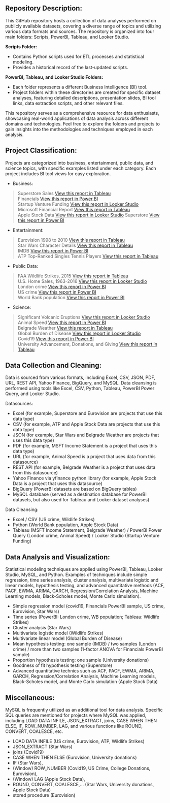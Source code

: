 ## Repository Description:

This GitHub repository hosts a collection of data analyses performed on publicly available datasets, covering a diverse range of topics and utilizing various data formats and sources. The repository is organized into four main folders: Scripts, PowerBI, Tableau, and Looker Studio.

**Scripts Folder:**

- Contains Python scripts used for ETL processes and statistical modeling.
- Provides a historical record of the last-updated scripts.

**PowerBI, Tableau, and Looker Studio Folders:**

- Each folder represents a different Business Intelligence (BI) tool.
- Project folders within these directories are created for specific dataset analyses, featuring detailed descriptions, presentation slides, BI tool links, data extraction scripts, and other relevant files.

This repository serves as a comprehensive resource for data enthusiasts, showcasing real-world applications of data analysis across different domains and technologies. Feel free to explore the folders and projects to gain insights into the methodologies and techniques employed in each analysis.

## Project Classification:

Projects are categorized into business, entertainment, public data, and science topics, with specific examples listed under each category. Each project includes BI tool views for easy exploration.

- Business:

> Superstore Sales [View this report in Tableau](https://github.com/SlavisaDurdic/Data-Analytics/tree/main/Tableau/Tableau%20Sample%20Datasets/Superstore) \
> Financials [View this report in Power BI](https://github.com/SlavisaDurdic/Data-Analytics/tree/main/PowerBI/Project%20PowerBI%20Financials) \
> Startup Venture Funding [View this report in Looker Studio](https://github.com/SlavisaDurdic/Data-Analytics/tree/main/Looker%20Studio/Tableau%20Datasets%20used%20for%20Looker/Technology%20-%20Startup%20Venture%20Funding) \
> Microsoft Financial Report [View this report in Tableau](https://github.com/SlavisaDurdic/Data-Analytics/tree/main/Tableau/MSFT) \
> Apple Stock Data [View this report in Looker Studio](https://github.com/SlavisaDurdic/Data-Analytics/tree/main/Looker%20Studio/Apple_Stocks)
> Superstore [View this report in Power BI](https://github.com/SlavisaDurdic/Data-Analytics/tree/main/PowerBI/Project%20Superstore)
 
- Entertainment:

> Eurovision 1998 to 2010 [View this report in Tableau](https://github.com/SlavisaDurdic/Data-Analytics/tree/main/Tableau/Tableau%20Sample%20Datasets/Eurovision) \
> Star Wars Character Details [View this report in Tableau](https://github.com/SlavisaDurdic/Data-Analytics/tree/main/Tableau/Tableau%20Sample%20Datasets/Star_Wars) \
> IMDB [View this report in Power BI](https://github.com/SlavisaDurdic/Data-Analytics/tree/main/PowerBI/Project%20IMDB) \
> ATP Top-Ranked Singles Tennis Players [View this report in Tableau](https://github.com/SlavisaDurdic/Data-Analytics/tree/main/Tableau/Tableau%20Sample%20Datasets/ATP)

- Public Data:

> FAA Wildlife Strikes, 2015 [View this report in Tableau](https://github.com/SlavisaDurdic/Data-Analytics/tree/main/Tableau/Tableau%20Sample%20Datasets/Wildlife_Strikes) \
> U.S. Home Sales, 1963-2016 [View this report in Looker Studio](https://github.com/SlavisaDurdic/Data-Analytics/tree/main/Looker%20Studio/Tableau%20Datasets%20used%20for%20Looker/Government%20-%20Home%20Sales) \
> London crime [View this report in Power BI](https://github.com/SlavisaDurdic/Data-Analytics/tree/main/PowerBI/Project%20LondonCrime) \
> US crime [View this report in Power BI](https://github.com/SlavisaDurdic/Data-Analytics/tree/main/PowerBI/Project%20US_crime) \
> World Bank population [View this report in Power BI](https://github.com/SlavisaDurdic/Data-Analytics/tree/main/PowerBI/Project%20WorldBank)

- Science:

> Significant Volcanic Eruptions [View this report in Looker Studio](https://github.com/SlavisaDurdic/Data-Analytics/tree/main/Looker%20Studio/Tableau%20Datasets%20used%20for%20Looker/Science%20-%20Volcano%20Eruptions) \
> Animal Speed [View this report in Power BI](https://github.com/SlavisaDurdic/Data-Analytics/tree/main/PowerBI/Project%20AnimalSpeed) \
> Belgrade Weather [View this report in Tableau](https://github.com/SlavisaDurdic/Data-Analytics/tree/main/Tableau/Belgrade_weather) \
> Global Burden of Disease [View this report in Looker Studio](https://github.com/SlavisaDurdic/Data-Analytics/tree/main/Looker%20Studio/Tableau%20Datasets%20used%20for%20Looker/Health%20-%20Global%20Burden%20of%20Disease) \
> Covid19 [View this report in Power BI](https://github.com/SlavisaDurdic/Data-Analytics/tree/main/PowerBI/Project%20Covid19) \
> University Advancement, Donations, and Giving [View this report in Tableau](https://github.com/SlavisaDurdic/Data-Analytics/tree/main/Tableau/Tableau%20Sample%20Datasets/US_College_Donations)

## Data Collection and Cleaning:

Data is sourced from various formats, including Excel, CSV, JSON, PDF, URL, REST API, Yahoo Finance, BigQuery, and MySQL. Data cleansing is performed using tools like Excel, CSV, Python, Tableau, PowerBI Power Query, and Looker Studio.

Datasources:
- Excel (for example, Superstore and Eurovision are projects that use this data type)
- CSV (for example, ATP and Apple Stock Data are projects that use this data type)
- JSON (for example, Star Wars and Belgrade Weather are projects that uses this data type)
- PDF (for example, MSFT Income Statement is a project that uses this data type)
- URL (for example, Animal Speed is a project that uses data from this datasource)
- REST API (for example, Belgrade Weather is a project that uses data from this datasource)
- Yahoo Finance via yfinance python library (for example, Apple Stock Data is a project that uses this datasource)
- BigQuery (PowerBI datasets are based on BigQuery tables)
- MySQL database (served as a destination database for PowerBI datasets, but also used for Tableau and Looker dataset analyses)

Data Cleansing:
- Excel / CSV (US crime, Wildlife Strikes)
- Python (World Bank population, Apple Stock Data)
- Tableau (MSFT Income Statement, Belgrade Weather) / PowerBI Power Query (London crime, Animal Speed) / Looker Studio (Startup Venture Funding)

## Data Analysis and Visualization:

Statistical modeling techniques are applied using PowerBI, Tableau, Looker Studio, MySQL, and Python.
Examples of techniques include simple regression, time series analysis, cluster analysis, multivariate logistic and linear models, hypothesis testing, and advanced quantitative methods (ACF, PACF, EWMA, ARIMA, GARCH, Regression/Correlation Analysis, Machine Learning models, Black-Scholes model, Monte Carlo simulation).

- Simple regression model (covid19, Financials PowerBI sample, US crime, Eurovision, Star Wars)
- Time series (PowerBI: London crime, WB population; Tableau: Wildlife Strikes)
- Cluster analysis (Star Wars)
- Multivariate logistic model (Wildlife Strikes)
- Multivariate linear model (Global Burden of Disease)
- Mean hypothesis testing: one sample (IMDB) / two samples (London crime) / more than two samples (1-factor ANOVA for Financials PowerBI sample)
- Proportion hypothesis testing: one sample (University donations)
- Goodness of fit hypothesis testing (Superstore)
- Advanced quantitative technics such as ACF, PACF, EWMA, ARIMA, GARCH, Regression/Correlation Analysis, Machine Learning models, Black-Scholes model, and Monte Carlo simulation (Apple Stock Data)

## Miscellaneous:

MySQL is frequently utilized as an additional tool for data analysis.
Specific SQL queries are mentioned for projects where MySQL was applied, including LOAD DATA INFILE, JSON_EXTRACT, joins, CASE WHEN THEN ELSE, IF, ROW_NUMBER, LAG, and various functions like ROUND, CONVERT, COALESCE, etc.

- LOAD DATA INFILE (US crime, Eurovision, ATP, Wildlife Strikes)
- JSON_EXTRACT (Star Wars)
- joins (Covid19)
- CASE WHEN THEN ELSE (Eurovision, University donations)
- IF (Star Wars),
- (Window) ROW_NUMBER (Covid19, US Crime, College Donations, Eurovision),
- (Window) LAG (Apple Stock Data),
- ROUND, CONVERT, COALESCE,... (Star Wars, University donations, Apple Stock Data)
- stored procedure (Eurovision)

